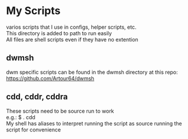 # My Scripts
varios scripts that I use in configs, helper scripts, etc.  
This directory is added to path to run easily  
All files are shell scripts even if they have no extention  

## dwmsh
dwm specific scripts can be found in the dwmsh directory at this repo: https://github.com/Artour64/dwmsh  

## cdd, cddr, cddra
These scripts need to be source run to work  
e.g.: $ . cdd  
My shell has aliases to interpret running the script as source running the script for convenience  
